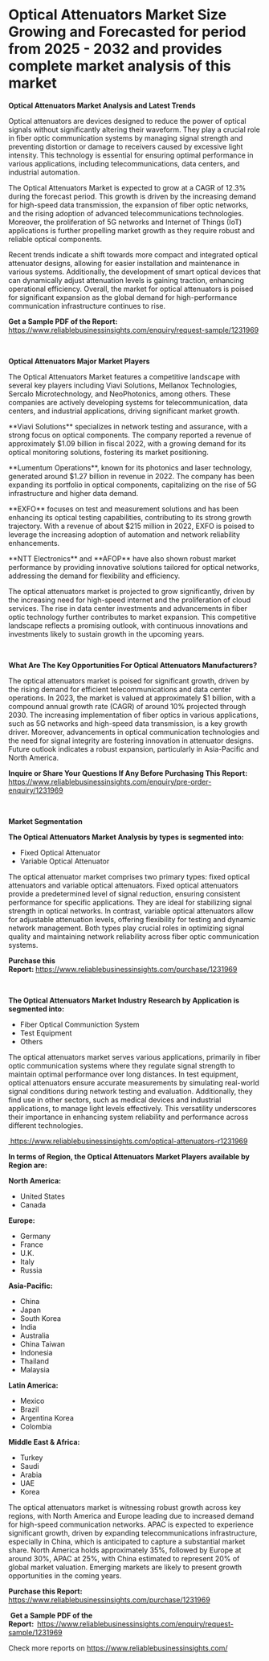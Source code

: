 <p><h1>Optical Attenuators Market Size Growing and Forecasted for period from 2025 - 2032 and provides complete market analysis of this market</h1></p><p><strong>Optical Attenuators Market Analysis and Latest Trends</strong></p>
<p><p>Optical attenuators are devices designed to reduce the power of optical signals without significantly altering their waveform. They play a crucial role in fiber optic communication systems by managing signal strength and preventing distortion or damage to receivers caused by excessive light intensity. This technology is essential for ensuring optimal performance in various applications, including telecommunications, data centers, and industrial automation.</p><p>The Optical Attenuators Market is expected to grow at a CAGR of 12.3% during the forecast period. This growth is driven by the increasing demand for high-speed data transmission, the expansion of fiber optic networks, and the rising adoption of advanced telecommunications technologies. Moreover, the proliferation of 5G networks and Internet of Things (IoT) applications is further propelling market growth as they require robust and reliable optical components.</p><p>Recent trends indicate a shift towards more compact and integrated optical attenuator designs, allowing for easier installation and maintenance in various systems. Additionally, the development of smart optical devices that can dynamically adjust attenuation levels is gaining traction, enhancing operational efficiency. Overall, the market for optical attenuators is poised for significant expansion as the global demand for high-performance communication infrastructure continues to rise.</p></p>
<p><strong>Get a Sample PDF of the Report:&nbsp;</strong> <a href="https://www.reliablebusinessinsights.com/enquiry/request-sample/1231969?utm_campaign=1996&utm_medium=2&utm_source=Github&utm_content=ia&utm_term=11022025&utm_id=optical-attenuators">https://www.reliablebusinessinsights.com/enquiry/request-sample/1231969</a></p>
<p>&nbsp;</p>
<p><strong>Optical Attenuators Major Market Players</strong></p>
<p><p>The Optical Attenuators Market features a competitive landscape with several key players including Viavi Solutions, Mellanox Technologies, Sercalo Microtechnology, and NeoPhotonics, among others. These companies are actively developing systems for telecommunication, data centers, and industrial applications, driving significant market growth.</p><p>**Viavi Solutions** specializes in network testing and assurance, with a strong focus on optical components. The company reported a revenue of approximately $1.09 billion in fiscal 2022, with a growing demand for its optical monitoring solutions, fostering its market positioning.</p><p>**Lumentum Operations**, known for its photonics and laser technology, generated around $1.27 billion in revenue in 2022. The company has been expanding its portfolio in optical components, capitalizing on the rise of 5G infrastructure and higher data demand.</p><p>**EXFO** focuses on test and measurement solutions and has been enhancing its optical testing capabilities, contributing to its strong growth trajectory. With a revenue of about $215 million in 2022, EXFO is poised to leverage the increasing adoption of automation and network reliability enhancements.</p><p>**NTT Electronics** and **AFOP** have also shown robust market performance by providing innovative solutions tailored for optical networks, addressing the demand for flexibility and efficiency.</p><p>The optical attenuators market is projected to grow significantly, driven by the increasing need for high-speed internet and the proliferation of cloud services. The rise in data center investments and advancements in fiber optic technology further contributes to market expansion. This competitive landscape reflects a promising outlook, with continuous innovations and investments likely to sustain growth in the upcoming years.</p></p>
<p>&nbsp;</p>
<p><strong>What Are The Key Opportunities For Optical Attenuators Manufacturers?</strong></p>
<p><p>The optical attenuators market is poised for significant growth, driven by the rising demand for efficient telecommunications and data center operations. In 2023, the market is valued at approximately $1 billion, with a compound annual growth rate (CAGR) of around 10% projected through 2030. The increasing implementation of fiber optics in various applications, such as 5G networks and high-speed data transmission, is a key growth driver. Moreover, advancements in optical communication technologies and the need for signal integrity are fostering innovation in attenuator designs. Future outlook indicates a robust expansion, particularly in Asia-Pacific and North America.</p></p>
<p><strong>Inquire or Share Your Questions If Any Before Purchasing This Report:</strong> <a href="https://www.reliablebusinessinsights.com/enquiry/pre-order-enquiry/1231969?utm_campaign=1996&utm_medium=2&utm_source=Github&utm_content=ia&utm_term=11022025&utm_id=optical-attenuators">https://www.reliablebusinessinsights.com/enquiry/pre-order-enquiry/1231969</a></p>
<p>&nbsp;</p>
<p><strong>Market Segmentation</strong></p>
<p><strong>The Optical Attenuators Market Analysis by types is segmented into:</strong></p>
<p><ul><li>Fixed Optical Attenuator</li><li>Variable Optical Attenuator</li></ul></p>
<p><p>The optical attenuator market comprises two primary types: fixed optical attenuators and variable optical attenuators. Fixed optical attenuators provide a predetermined level of signal reduction, ensuring consistent performance for specific applications. They are ideal for stabilizing signal strength in optical networks. In contrast, variable optical attenuators allow for adjustable attenuation levels, offering flexibility for testing and dynamic network management. Both types play crucial roles in optimizing signal quality and maintaining network reliability across fiber optic communication systems.</p></p>
<p><strong>Purchase this Report:&nbsp;</strong><a href="https://www.reliablebusinessinsights.com/purchase/1231969?utm_campaign=1996&utm_medium=2&utm_source=Github&utm_content=ia&utm_term=11022025&utm_id=optical-attenuators">https://www.reliablebusinessinsights.com/purchase/1231969</a></p>
<p>&nbsp;</p>
<p><strong>The Optical Attenuators Market Industry Research by Application is segmented into:</strong></p>
<p><ul><li>Fiber Optical Communiction System</li><li>Test Equipment</li><li>Others</li></ul></p>
<p><p>The optical attenuators market serves various applications, primarily in fiber optic communication systems where they regulate signal strength to maintain optimal performance over long distances. In test equipment, optical attenuators ensure accurate measurements by simulating real-world signal conditions during network testing and evaluation. Additionally, they find use in other sectors, such as medical devices and industrial applications, to manage light levels effectively. This versatility underscores their importance in enhancing system reliability and performance across different technologies.</p></p>
<p><a href="https://www.reliablebusinessinsights.com/optical-attenuators-r1231969?utm_campaign=1996&utm_medium=2&utm_source=Github&utm_content=ia&utm_term=11022025&utm_id=optical-attenuators">&nbsp;https://www.reliablebusinessinsights.com/optical-attenuators-r1231969</a></p>
<p><strong>In terms of Region, the Optical Attenuators Market Players available by Region are:</strong></p>
<p>
    <p> <strong> North America: </strong>
        <ul>
            <li>United States</li>
            <li>Canada</li>
        </ul>
        </p> 
    <p> <strong> Europe: </strong>
        <ul>
            <li>Germany</li>
            <li>France</li>
            <li>U.K.</li>
            <li>Italy</li>
            <li>Russia</li>
        </ul>
        </p> 
    <p> <strong> Asia-Pacific: </strong>
        <ul>
            <li>China</li>
            <li>Japan</li>
            <li>South Korea</li>
            <li>India</li>
            <li>Australia</li>
            <li>China Taiwan</li>
            <li>Indonesia</li>
            <li>Thailand</li>
            <li>Malaysia</li>
        </ul>
        </p> 
    <p> <strong> Latin America: </strong>
        <ul>
            <li>Mexico</li>
            <li>Brazil</li>
            <li>Argentina Korea</li>
            <li>Colombia</li>
        </ul>
        </p> 
    <p> <strong> Middle East & Africa: </strong>
        <ul>
            <li>Turkey</li>
            <li>Saudi</li>
            <li>Arabia</li>
            <li>UAE</li>
            <li>Korea</li>
        </ul>
    </p>
    </p>
<p><p>The optical attenuators market is witnessing robust growth across key regions, with North America and Europe leading due to increased demand for high-speed communication networks. APAC is expected to experience significant growth, driven by expanding telecommunications infrastructure, especially in China, which is anticipated to capture a substantial market share. North America holds approximately 35%, followed by Europe at around 30%, APAC at 25%, with China estimated to represent 20% of global market valuation. Emerging markets are likely to present growth opportunities in the coming years.</p></p>
<p><strong>Purchase this Report: </strong><a href="https://www.reliablebusinessinsights.com/purchase/1231969?utm_campaign=1996&utm_medium=2&utm_source=Github&utm_content=ia&utm_term=11022025&utm_id=optical-attenuators">https://www.reliablebusinessinsights.com/purchase/1231969</a></p>
<p>&nbsp;<strong>Get a Sample PDF of the Report:&nbsp;&nbsp;</strong><a href="https://www.reliablebusinessinsights.com/enquiry/request-sample/1231969?utm_campaign=1996&utm_medium=2&utm_source=Github&utm_content=ia&utm_term=11022025&utm_id=optical-attenuators">https://www.reliablebusinessinsights.com/enquiry/request-sample/1231969</a></p>
<p><strong></strong></p>
<p>Check more reports on <a href="https://www.reliablebusinessinsights.com/?utm_campaign=1996&utm_medium=2&utm_source=Github&utm_content=ia&utm_term=11022025&utm_id=optical-attenuators">https://www.reliablebusinessinsights.com/</a></p>